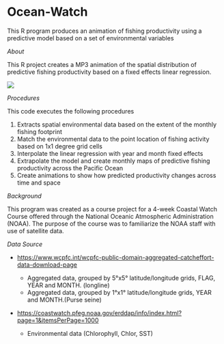 # Ocean-Watch
This R program produces an animation of fishing productivity using a predictive model based on a set of environmental variables

*About*

This R project creates a MP3 animation of the spatial distribution of predictive fishing productivity based on a fixed effects linear regression. 

![]([https://github.com/Your_Repository_Name/Your_GIF_Name.gif](https://github.com/smedoff/Ocean-Watch/blob/main/Results/Final.gif))

*Procedures*

This code executes the following procedures

1.	Extracts spatial environmental data based on the extent of the monthly fishing footprint
2.	Match the environmental data to the point location of fishing activity based on 1x1 degree grid cells
3.	Interpolate the linear regression with year and month fixed effects 
4.	Extrapolate the model and create monthly maps of predictive fishing productivity across the Pacific Ocean
5.	Create animations to show how predicted productivity changes across time and space

*Background*

This program was created as a course project for a 4-week Coastal Watch Course offered through the National Oceanic Atmospheric Administration (NOAA). The purpose of the course was to familiarize the NOAA staff with use of satellite data. 

*Data Source*

- https://www.wcpfc.int/wcpfc-public-domain-aggregated-catcheffort-data-download-page 
  - Aggregated data, grouped by 5°x5° latitude/longitude grids, FLAG,  YEAR and MONTH. (longline)
  - Aggregated data, grouped by 1°x1° latitude/longitude grids, YEAR and MONTH.(Purse seine)
  
- https://coastwatch.pfeg.noaa.gov/erddap/info/index.html?page=1&itemsPerPage=1000 
  - Environmental data (Chlorophyll, Chlor, SST)
  
